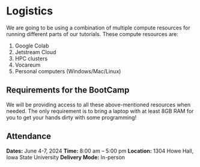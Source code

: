 # Logistics

We are going to be using a combination of multiple compute resources for running different parts of our tutorials. These compute resources are:
1. Google Colab
2. Jetstream Cloud
3. HPC clusters
4. Vocareum
5. Personal computers (Windows/Mac/Linux)

## Requirements for the BootCamp
We will be providing access to all these above-mentioned resources when needed. The only requirement is to bring a laptop with at least 8GB RAM for you to get your hands dirty with some programming!


## Attendance
**Dates:** June 4-7, 2024
**Time:** 8:00 am – 5:00 pm
**Location:** 1304 Howe Hall, Iowa State University
**Delivery Mode:** In-person
